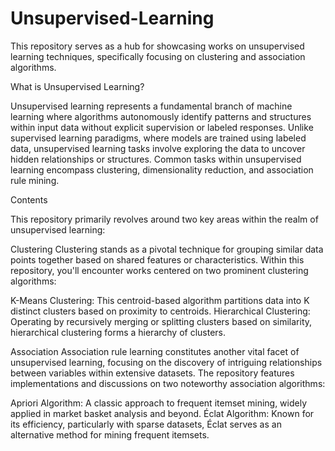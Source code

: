 # Unsupervised-Learning

This repository serves as a hub for showcasing works on unsupervised learning techniques, specifically focusing on clustering and association algorithms.

What is Unsupervised Learning?

Unsupervised learning represents a fundamental branch of machine learning where algorithms autonomously identify patterns and structures within input data without explicit supervision or labeled responses. Unlike supervised learning paradigms, where models are trained using labeled data, unsupervised learning tasks involve exploring the data to uncover hidden relationships or structures. Common tasks within unsupervised learning encompass clustering, dimensionality reduction, and association rule mining.

Contents

This repository primarily revolves around two key areas within the realm of unsupervised learning:

Clustering
Clustering stands as a pivotal technique for grouping similar data points together based on shared features or characteristics. Within this repository, you'll encounter works centered on two prominent clustering algorithms:

K-Means Clustering: This centroid-based algorithm partitions data into K distinct clusters based on proximity to centroids.
Hierarchical Clustering: Operating by recursively merging or splitting clusters based on similarity, hierarchical clustering forms a hierarchy of clusters.

Association
Association rule learning constitutes another vital facet of unsupervised learning, focusing on the discovery of intriguing relationships between variables within extensive datasets. The repository features implementations and discussions on two noteworthy association algorithms:

Apriori Algorithm: A classic approach to frequent itemset mining, widely applied in market basket analysis and beyond.
Éclat Algorithm: Known for its efficiency, particularly with sparse datasets, Éclat serves as an alternative method for mining frequent itemsets.
